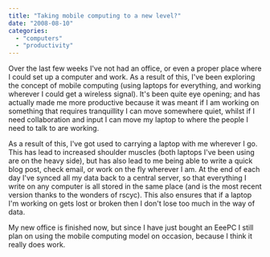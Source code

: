 ```yaml
---
title: "Taking mobile computing to a new level?"
date: "2008-08-10"
categories: 
  - "computers"
  - "productivity"
---
```


Over the last few weeks I've not had an office, or even a proper place where I could set up a computer and work. As a result of this, I've been exploring the concept of mobile computing (using laptops for everything, and working wherever I could get a wireless signal). It's been quite eye opening; and has actually made me more productive because it was meant if I am working on something that requires tranquillity I can move somewhere quiet, whilst if I need collaboration and input I can move my laptop to where the people I need to talk to are working.  
  
As a result of this, I've got used to carrying a laptop with me wherever I go. This has lead to increased shoulder muscles (both laptops I've been using are on the heavy side), but has also lead to me being able to write a quick blog post, check email, or work on the fly wherever I am. At the end of each day I've synced all my data back to a central server, so that everything I write on any computer is all stored in the same place (and is the most recent version thanks to the wonders of rscyc). This also ensures that if a laptop I'm working on gets lost or broken then I don't lose too much in the way of data.  
  
My new office is finished now, but since I have just bought an EeePC I still plan on using the mobile computing model on occasion, because I think it really does work.
